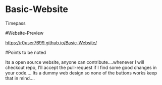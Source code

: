 # Basic-Website


Timepass

#Website-Preview


https://r0user7699.github.io/Basic-Website/

#Points to be noted


Its a open source website, anyone can contribute....whenever I will checkout repo, I'll accept the pull-request if I find some good changes in your code....
Its a dummy web design so none of the buttons works keep that in mind....
